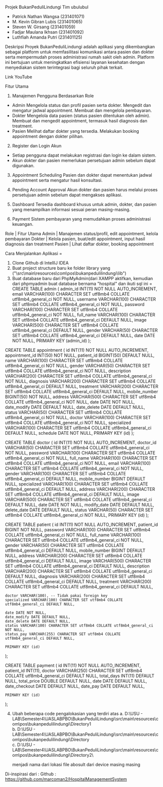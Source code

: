 Projek BukanPeduliLindungi
Tim ubulubul
- Patrick Nathan Wangsa (231401071)
- M. Kevin Gibran Lubis (231401065)
- Steven W. Girsang (231401059)
- Fadjar Maulana Ikhsan (231401092)
- Luthfiah Amanda Putri (231401125)

Deskripsi Proyek
BukanPeduliLindungi adalah aplikasi yang dikembangkan sebagai platform untuk memfasilitasi komunikasi antara pasien dan dokter serta mempermudah proses administrasi rumah sakit oleh admin. Platform ini bertujuan untuk meningkatkan efisiensi layanan kesehatan dengan menyediakan sistem terintegrasi bagi seluruh pihak terkait.

Link YouTube

Fitur Utama
1. Manajemen Pengguna Berdasarkan Role
- Admin
    Mengelola status dan profil pasien serta dokter.
    Mengedit dan mengatur jadwal appointment.
    Membuat dan mengelola pembayaran.
- Dokter
    Mengelola data pasien (status pasien ditentukan oleh admin).
    Membuat dan mengedit appointment, termasuk hasil diagnosis dan treatment.
- Pasien
    Melihat daftar dokter yang tersedia.
    Melakukan booking appointment dengan dokter pilihan.

2. Register dan Login Akun
- Setiap pengguna dapat melakukan registrasi dan login ke dalam sistem.
- Akun dokter dan pasien memerlukan persetujuan admin sebelum dapat digunakan.

3. Appointment Scheduling
    Pasien dan dokter dapat menentukan jadwal appointment serta mengatur hasil konsultasi.

4. Pending Account Approval
    Akun dokter dan pasien harus melalui proses persetujuan admin sebelum dapat mengakses aplikasi.

5. Dashboard
    Tersedia dashboard khusus untuk admin, dokter, dan pasien yang menampilkan informasi sesuai peran masing-masing.

6. Payment
    Sistem pembayaran yang memudahkan proses administrasi keuangan.

Role      | Fitur Utama
Admin     | Manajemen status/profil, edit appointment, kelola pembayaran
Dokter	  | Kelola pasien, buat/edit appointment, input hasil diagnosis dan treatment
Pasien	  | Lihat daftar dokter, booking appointment

Cara Menjalankan Aplikasi = 
1. Clone Github di IntellIJ IDEA
2. Buat project structure baru ke folder library yang  ("\src\main\resources\com\pos\bukanpedulilindungi\lib")
3. Buat database baru dari PhpMyAdmin(dari XAMPP aktifkan, kemudian dari phpmyadmin buat database bernama "hospital" dan ikuti sql ini =
   CREATE TABLE admin (
    admin_id INT(11) NOT NULL AUTO_INCREMENT,
    email VARCHAR(100) CHARACTER SET utf8mb4 COLLATE utf8mb4_general_ci NOT NULL,
    username VARCHAR(100) CHARACTER SET utf8mb4 COLLATE utf8mb4_general_ci NOT NULL,
    password VARCHAR(100) CHARACTER SET utf8mb4 COLLATE utf8mb4_general_ci NOT NULL,
    full_name VARCHAR(100) CHARACTER SET utf8mb4 COLLATE utf8mb4_general_ci DEFAULT NULL,
    image VARCHAR(500) CHARACTER SET utf8mb4 COLLATE utf8mb4_general_ci DEFAULT NULL,
    gender VARCHAR(50) CHARACTER SET utf8mb4 COLLATE utf8mb4_general_ci DEFAULT NULL,
    date DATE NOT NULL,
    PRIMARY KEY (admin_id)
);

CREATE TABLE appointment (
    id INT(11) NOT NULL AUTO_INCREMENT,
    appointment_id INT(50) NOT NULL,
    patient_id BIGINT(50) DEFAULT NULL,
    name VARCHAR(100) CHARACTER SET utf8mb4 COLLATE utf8mb4_general_ci NOT NULL,
    gender VARCHAR(50) CHARACTER SET utf8mb4 COLLATE utf8mb4_general_ci NOT NULL,
    description VARCHAR(200) CHARACTER SET utf8mb4 COLLATE utf8mb4_general_ci NOT NULL,
    diagnosis VARCHAR(200) CHARACTER SET utf8mb4 COLLATE utf8mb4_general_ci DEFAULT NULL,
    treatment VARCHAR(200) CHARACTER SET utf8mb4 COLLATE utf8mb4_general_ci DEFAULT NULL,
    mobile_number BIGINT(50) NOT NULL,
    address VARCHAR(500) CHARACTER SET utf8mb4 COLLATE utf8mb4_general_ci NOT NULL,
    date DATE NOT NULL,
    date_modify DATE DEFAULT NULL,
    date_delete DATE DEFAULT NULL,
    status VARCHAR(50) CHARACTER SET utf8mb4 COLLATE utf8mb4_general_ci NOT NULL,
    doctor VARCHAR(100) CHARACTER SET utf8mb4 COLLATE utf8mb4_general_ci NOT NULL,
    specialized VARCHAR(100) CHARACTER SET utf8mb4 COLLATE utf8mb4_general_ci DEFAULT NULL,
    schedule DATE NOT NULL,
    PRIMARY KEY (id)
);

CREATE TABLE doctor (
    id INT(11) NOT NULL AUTO_INCREMENT,
    doctor_id VARCHAR(50) CHARACTER SET utf8mb4 COLLATE utf8mb4_general_ci NOT NULL,
    password VARCHAR(100) CHARACTER SET utf8mb4 COLLATE utf8mb4_general_ci NOT NULL,
    full_name VARCHAR(100) CHARACTER SET utf8mb4 COLLATE utf8mb4_general_ci NOT NULL,
    email VARCHAR(100) CHARACTER SET utf8mb4 COLLATE utf8mb4_general_ci NOT NULL,
    gender VARCHAR(100) CHARACTER SET utf8mb4 COLLATE utf8mb4_general_ci DEFAULT NULL,
    mobile_number BIGINT DEFAULT NULL,
    specialized VARCHAR(100) CHARACTER SET utf8mb4 COLLATE utf8mb4_general_ci DEFAULT NULL,
    address VARCHAR(200) CHARACTER SET utf8mb4 COLLATE utf8mb4_general_ci DEFAULT NULL,
    image VARCHAR(500) CHARACTER SET utf8mb4 COLLATE utf8mb4_general_ci DEFAULT NULL,
    date DATE NOT NULL,
    modify_date DATE DEFAULT NULL,
    delete_date DATE DEFAULT NULL,
    status VARCHAR(50) CHARACTER SET utf8mb4 COLLATE utf8mb4_general_ci NOT NULL,
    PRIMARY KEY (id)
);

CREATE TABLE patient (
    id INT(11) NOT NULL AUTO_INCREMENT,
    patient_id BIGINT NOT NULL,
    password VARCHAR(100) CHARACTER SET utf8mb4 COLLATE utf8mb4_general_ci NOT NULL,
    full_name VARCHAR(100) CHARACTER SET utf8mb4 COLLATE utf8mb4_general_ci NOT NULL,
    gender VARCHAR(50) CHARACTER SET utf8mb4 COLLATE utf8mb4_general_ci DEFAULT NULL,
    mobile_number BIGINT DEFAULT NULL,
    address VARCHAR(200) CHARACTER SET utf8mb4 COLLATE utf8mb4_general_ci DEFAULT NULL,
    image VARCHAR(500) CHARACTER SET utf8mb4 COLLATE utf8mb4_general_ci DEFAULT NULL,
    description VARCHAR(200) CHARACTER SET utf8mb4 COLLATE utf8mb4_general_ci DEFAULT NULL,
    diagnosis VARCHAR(200) CHARACTER SET utf8mb4 COLLATE utf8mb4_general_ci DEFAULT NULL,
    treatment VARCHAR(200) CHARACTER SET utf8mb4 COLLATE utf8mb4_general_ci DEFAULT NULL,
    
    doctor VARCHAR(100), -- Tidak pakai foreign key
    specialized VARCHAR(100) CHARACTER SET utf8mb4 COLLATE utf8mb4_general_ci DEFAULT NULL,

    date DATE NOT NULL,
    date_modify DATE DEFAULT NULL,
    date_delete DATE DEFAULT NULL,
    status VARCHAR(100) CHARACTER SET utf8mb4 COLLATE utf8mb4_general_ci NOT NULL,
    status_pay VARCHAR(255) CHARACTER SET utf8mb4 COLLATE utf8mb4_general_ci DEFAULT NULL,

    PRIMARY KEY (id)
);

CREATE TABLE payment (
    id INT(11) NOT NULL AUTO_INCREMENT,
    patient_id INT(11),
    doctor VARCHAR(250) CHARACTER SET utf8mb4 COLLATE utf8mb4_general_ci DEFAULT NULL,
    total_days INT(11) DEFAULT NULL,
    total_price DOUBLE DEFAULT NULL,
    date DATE DEFAULT NULL,
    date_checkout DATE DEFAULT NULL,
    date_pay DATE DEFAULT NULL,

    PRIMARY KEY (id)
);

4. Ubah beberapa code pengalokasian yang terdiri atas
   a. D:\USU - LAB\Semester4\UASLABPBO\BukanPeduliLindungi\src\main\resources\com\pos\bukanpedulilindungi\Directory1\
   b. D:\USU - LAB\Semester4\UASLABPBO\BukanPeduliLindungi\src\main\resources\com\pos\bukanpedulilindungi\Directory\
   c. D:\USU - LAB\Semester4\UASLABPBO\BukanPeduliLindungi\src\main\resources\com\pos\bukanpedulilindungi\Directory2\

   menjadi nama dari lokasi file abosult dari device masing masing


Di-inspirasi dari :
    Github : https://github.com/marcoman2/HospitalManagementSystem
